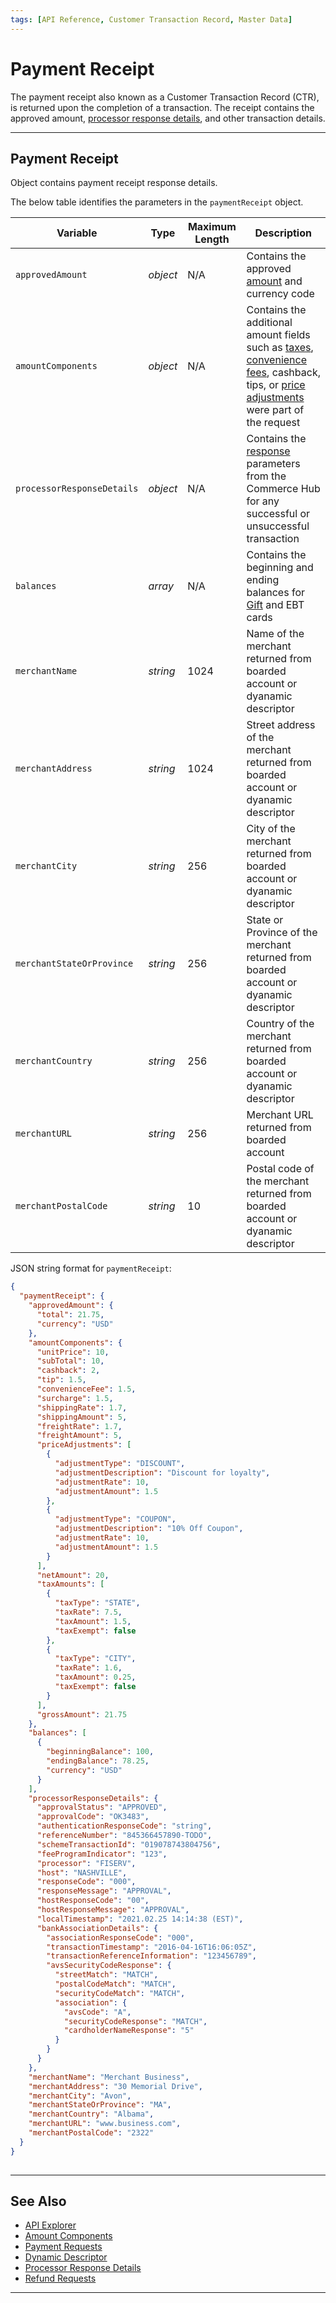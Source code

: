 ```yaml
---
tags: [API Reference, Customer Transaction Record, Master Data]
---
```


# Payment Receipt

The payment receipt also known as a Customer Transaction Record (CTR), is returned upon the completion of a transaction. The receipt contains the approved amount, [processor response details](?path=docs/Resources/Master-Data/Processor-Response-Details.md), and other transaction details.

---

## Payment Receipt

Object contains payment receipt response details.

<!--
type: tab
titles: paymentReceipt, JSON Example
-->

The below table identifies the parameters in the `paymentReceipt` object.

| Variable | Type | Maximum Length | Description |
| -------- | ---- | ------- | -------------------------------|
| `approvedAmount` | *object* | N/A | Contains the approved [amount](?path=docs/Resources/Master-Data/Amount-Components.md) and currency code |
| `amountComponents` | *object* | N/A | Contains the additional amount fields such as [taxes](?path=docs/Resources/Master-Data/Tax-Types.md), [convenience fees](?path=docs/Resources/Guides/Convenience-Fees.md), cashback, tips, or [price adjustments](?path=docs/Resources/Master-Data/Price-Adjustments.md) were part of the request |
| `processorResponseDetails` | *object* | N/A | Contains the [response](?path=docs/Resources/Master-Data/Processor-Response-Details.md) parameters from the Commerce Hub for any successful or unsuccessful transaction |
| `balances` | *array* | N/A | Contains the beginning and ending balances for [Gift](?path=docs/Resources/Guides/Payment-Sources/Gift-Card.md) and EBT cards |
| `merchantName` | *string* | 1024 |  Name of the merchant returned from boarded account or dyanamic descriptor |
| `merchantAddress` | *string* | 1024 | Street address of the merchant returned from boarded account or dyanamic descriptor |
| `merchantCity` | *string* | 256 | City of the merchant returned from boarded account or dyanamic descriptor |
| `merchantStateOrProvince` | *string* | 256 | State or Province of the merchant returned from boarded account or dyanamic descriptor |
| `merchantCountry` | *string* | 256 | Country of the merchant returned from boarded account or dyanamic descriptor |
| `merchantURL` | *string* | 256 | Merchant URL returned from boarded account |
| `merchantPostalCode`| *string* | 10 | Postal code of the merchant returned from boarded account or dyanamic descriptor |

<!--
type: tab
-->

JSON string format for `paymentReceipt`:

```json
{
  "paymentReceipt": {
    "approvedAmount": {
      "total": 21.75,
      "currency": "USD"
    },
    "amountComponents": {
      "unitPrice": 10,
      "subTotal": 10,
      "cashback": 2,
      "tip": 1.5,
      "convenienceFee": 1.5,
      "surcharge": 1.5,
      "shippingRate": 1.7,
      "shippingAmount": 5,
      "freightRate": 1.7,
      "freightAmount": 5,
      "priceAdjustments": [
        {
          "adjustmentType": "DISCOUNT",
          "adjustmentDescription": "Discount for loyalty",
          "adjustmentRate": 10,
          "adjustmentAmount": 1.5
        },
        {
          "adjustmentType": "COUPON",
          "adjustmentDescription": "10% Off Coupon",
          "adjustmentRate": 10,
          "adjustmentAmount": 1.5
        }
      ],
      "netAmount": 20,
      "taxAmounts": [
        {
          "taxType": "STATE",
          "taxRate": 7.5,
          "taxAmount": 1.5,
          "taxExempt": false
        },
        {
          "taxType": "CITY",
          "taxRate": 1.6,
          "taxAmount": 0.25,
          "taxExempt": false
        }
      ],
      "grossAmount": 21.75
    },
    "balances": [
      {
        "beginningBalance": 100,
        "endingBalance": 78.25,
        "currency": "USD"
      }
    ],
    "processorResponseDetails": {
      "approvalStatus": "APPROVED",
      "approvalCode": "OK3483",
      "authenticationResponseCode": "string",
      "referenceNumber": "845366457890-TODO",
      "schemeTransactionId": "019078743804756",
      "feeProgramIndicator": "123",
      "processor": "FISERV",
      "host": "NASHVILLE",
      "responseCode": "000",
      "responseMessage": "APPROVAL",
      "hostResponseCode": "00",
      "hostResponseMessage": "APPROVAL",
      "localTimestamp": "2021.02.25 14:14:38 (EST)",
      "bankAssociationDetails": {
        "associationResponseCode": "000",
        "transactionTimestamp": "2016-04-16T16:06:05Z",
        "transactionReferenceInformation": "123456789",
        "avsSecurityCodeResponse": {
          "streetMatch": "MATCH",
          "postalCodeMatch": "MATCH",
          "securityCodeMatch": "MATCH",
          "association": {
            "avsCode": "A",
            "securityCodeResponse": "MATCH",
            "cardholderNameResponse": "5"
          }
        }
      }
    },
    "merchantName": "Merchant Business",
    "merchantAddress": "30 Memorial Drive",
    "merchantCity": "Avon",
    "merchantStateOrProvince": "MA",
    "merchantCountry": "Albama",
    "merchantURL": "www.business.com",
    "merchantPostalCode": "2322"
  }
}
  
``` 

<!-- type: tab-end -->

---

## See Also

- [API Explorer](../api/?type=post&path=/payments/v1/charges)
- [Amount Components](?path=docs/Resources/Master-Data/Amount-Components.md)
- [Payment Requests](?path=docs/Resources/API-Documents/Payments/Payments.md)
- [Dynamic Descriptor](?path=docs/Resources/Guides/Dynamic-Descriptor.md)
- [Processor Response Details](?path=docs/Resources/Master-Data/Processor-Response-Details.md)
- [Refund Requests](?path=docs/Resources/API-Documents/Payments/Refund.md)

---
